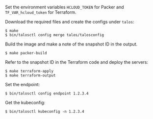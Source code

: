 Set the environment variables `HCLOUD_TOKEN` for Packer and
`TF_VAR_hcloud_token` for Terraform.

Download the required files and create the configs under `talos`:

```
$ make
$ bin/talosctl config merge talos/talosconfig
```

Build the image and make a note of the snapshot ID in the output.

```
$ make packer-build
```

Refer to the snapshot ID in the Terraform code and deploy the servers:

```
$ make terraform-apply
$ make terraform-output
```

Set the endpoint:

```
$ bin/talosctl config endpoint 1.2.3.4
```

Get the kubeconfig:

```
$ bin/talosctl kubeconfig -n 1.2.3.4
```
